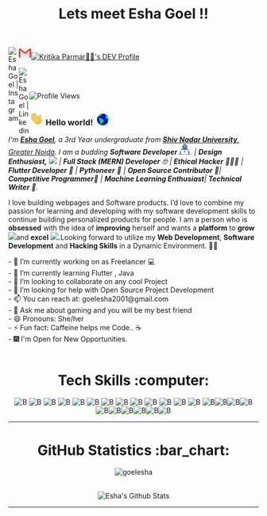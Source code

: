 <h1 align="center"> Lets meet Esha Goel !! </h1> &nbsp;
<!--<a href="https://www.linkedin.com/in/avinashkranjan"><img src="https://github.com/avinashkranjan/avinashkranjan/blob/master/logos/linkedin.png" width="40" /></a>
<a href="https://github.com/avinashkranjan"><img src="https://github.com/avinashkranjan/avinashkranjan/blob/master/logos/github-logo.png" width="40" /></a>
<a href="https://www.facebook.com/avinashranjan.1020/"><img src="https://github.com/avinashkranjan/avinashkranjan/blob/master/logos/facebook.png" width="40" /></a>
<a href="https://twitter.com/iavinashranjan"><img src="https://github.com/avinashkranjan/avinashkranjan/blob/master/logos/twitter.png" width="40" /></a>
<a href="https://www.instagram.com/avinashkranjan7"><img src="https://github.com/avinashkranjan/avinashkranjan/blob/master/logos/instagram.png" width="40" /></a>-->

<a href="mailto:goelesha2001@gmail.com"><img src="https://github.com/goelesha/goelesha/blob/main/Assets/Gmail.svg" alt="Esha Goel's👩‍💻 Gmail id" height="25" width="25"></a><a href="https://dev.to/kritikaparmar5"><img src="https://d2fltix0v2e0sb.cloudfront.net/dev-badge.svg" alt="Kritika Parmar👩‍💻's DEV Profile" height="25" width="25"></a><a href="https://www.instagram.com/goelesha001/"><img align="left" alt="Esha Goel | Instagram" width="21px" src="https://image.flaticon.com/icons/svg/733/733558.svg" />
</a>
<!--<a href="https://www.facebook.com/prathamesh.sadake">
  <img align="left" alt="PrathmeshSadake | Facebook" width="21px" src="https://image.flaticon.com/icons/svg/733/733547.svg" />
</a>-->
<a href="https://www.linkedin.com/in/esha-goel-336791185/">
  <img align="left" alt="Esha Goel | Linkedin" width="21px" src="https://image.flaticon.com/icons/svg/124/124011.svg" />
</a>

</br>
</br>

![Profile Views](https://komarev.com/ghpvc/?username=goelesha)
### <img src="https://github.com/goelesha/goelesha/blob/main/Assets/Hi.gif" width="29px"> **Hello world!** &nbsp;<img src="https://github.com/goelesha/goelesha/blob/main/Assets/Earth.gif" width="24px">
<p>
  <em>
    I'm <b><a href="https://github.com/goelesha">Esha Goel</b></a>, a 3rd Year undergraduate from <a href="https://snu.edu.in/home"> <b>Shiv Nadar University</b>, Greater Noida</a>. I am a budding <b>Software Developer</b><img src="https://github.com/goelesha/goelesha/blob/main/Assets/Developer.gif" width="30px"> | <b>Design Enthusiast,</b>&nbsp;<img src="https://github.com/TheDudeThatCode/TheDudeThatCode/blob/master/Assets/Designer.gif" width="36px"> | <b> Full Stack (MERN) Developer</b>  🤓 | <b>Ethical Hacker</b> 👨🏻‍💻 | <b>Flutter Developer</b> 🧐 | <b>Pythoneer</b> 🐍 | <b>Open Source Contributor</b> 📝| <b>Competitive Programmer</b>🤠 | <b>Machine Learning Enthusiast</b>| <b>Technical Writer</b> 🥳. 
  </em>  
</p>
<p>
I love building webpages and Software products. I’d love to combine my passion for learning and developing with my software development skills to continue building personalized products for people. I am a person who is <b>obsessed</b> with the idea of <b>improving</b> herself and wants a <b>platform</b> to <b>grow</b> <img src="https://github.com/TheDudeThatCode/TheDudeThatCode/blob/master/Assets/Rocket.gif" width="18px">and <b>excel</b> <img src="https://github.com/TheDudeThatCode/TheDudeThatCode/blob/master/Assets/Medal.gif" width="20px">.Looking forward to utilize my <b>Web Development</b>, <b>Software Development</b> and <b>Hacking Skills</b> in a Dynamic Environment. 🧑🏻
</p>
<!--
- 🎪 [Visual Portfolio](https://sourcerer.io/avinashkranjan)🌐
- 🚩 [Website](https://avinashkranjan.github.io/)-->
- 🔭 I’m currently working on as Freelancer 💻<br>
- 🌱 I’m currently learning Flutter , Java<br>
- 👯 I’m looking to collaborate on any cool Project<br>
- 🤔 I’m looking for help with Open Source Project Development <br>
- 📫 You can reach at: goelesha2001@gmail.com <br>
- 💬 Ask me about gaming and you will be my best friend<br>
- 😄 Pronouns: She/her<br>
- ⚡ Fun fact: Caffeine helps me Code.. ☕<br>
- 🎆 I'm Open for New Opportunities.<br><br>

<div align="center">
  <h1>Tech Skills :computer: </h1>

![B](https://icongr.am/devicon/c-original.svg?size=55&color=563d7c) ![B](https://icongr.am/devicon/cplusplus-original.svg?size=55&color=563d7c) ![B](https://icongr.am/devicon/html5-original.svg?size=55&color=563d7c) ![B](https://icongr.am/devicon/css3-original.svg?size=55&color=563d7c) ![B](https://icongr.am/devicon/bootstrap-plain.svg?size=55&color=563d7c) ![B](https://icongr.am/devicon/javascript-original.svg?size=55&color=563d7c) ![B](https://icongr.am/devicon/yarn-original.svg?size=55&color=563d7c) ![B](https://icongr.am/devicon/git-original.svg?size=55&color=563d7c) ![B](https://icongr.am/devicon/react-original.svg?size=55&color=563d7c) ![B](https://icongr.am/octicons/mark-github.svg?size=55&color=949494) ![B](https://icongr.am/devicon/heroku-original.svg?size=55&color=563d7c) ![B](https://icongr.am/devicon/nodejs-original.svg?size=55&color=563d7c) ![B](https://icongr.am/devicon/python-original.svg?size=55&color=563d7c) ![B](https://icongr.am/devicon/mongodb-original.svg?size=55&color=563d7c)![B](https://icongr.am/devicon/atom-original.svg?size=55&color=563d7c)![B](https://icongr.am/devicon/babel-original.svg?size=55&color=563d7c)![B](https://icongr.am/devicon/amazonwebservices-original.svg?size=55&color=563d7c)![B](https://icongr.am/devicon/npm-original-wordmark.svg?size=55&color=563d7c)![B](https://icongr.am/devicon/sass-original.svg?size=55&color=563d7c)![B](https://icongr.am/devicon/visualstudio-plain.svg?size=55&color=563d7c)![B](https://icongr.am/devicon/express-original-wordmark.svg?size=55&color=563d7c)![B](https://icongr.am/devicon/java-original-wordmark.svg??size=55&color=563d7c)![B](https://icongr.am/devicon/trello-plain-wordmark.svg?size=55&color=563d7c)
<!-- ![B](https://icongr.am/devicon/android-original.svg?size=55&color=563d7c)-->

</div>

<hr>

<div align="center">
  <h1>GitHub Statistics :bar_chart: </h1>

<img src="https://komarev.com/ghpvc/?username=goelesha" alt="goelesha" />
<br><br>

![Esha's Github Stats](https://github-readme-stats.vercel.app/api?username=goelesha&show_icons=true&theme=algolia) 
<!--[![Esha's github activity graph](https://activity-graph.herokuapp.com/graph?username=goelesha&theme=react-dark)](https://github.com/goelesha)
[![Top Langs](https://github-readme-stats.vercel.app/api/top-langs/?username=goelesha&layout=compact)](https://github.com/goelesha)
![Esha's GitHub Streak](https://github-readme-streak-stats.herokuapp.com/?user=goelesha)--> 

<hr>
</div>
<!--
<h1>Connect With Me :inbox_tray: </h1>

[![Linkedin](https://img.shields.io/badge/LinkedIn-0077B5?style=for-the-badge&logo=linkedin&logoColor=white)](https://www.linkedin.com/in/pranav-mendiratta) [![Medium](https://img.shields.io/badge/Medium-12100E?style=for-the-badge&logo=medium&logoColor=white)](https://medium.com/@pranav016) [![Stack-Overflow](https://img.shields.io/badge/Stack_Overflow-FE7A16?style=for-the-badge&logo=stack-overflow&logoColor=white)](https://stackoverflow.com/users/13422979/pranav-m7?tab=profile) [![Discord](https://img.shields.io/badge/Discord-7289DA?style=for-the-badge&logo=discord&logoColor=white)](https://discord.com/channels/@Pranav#8006) [![Dev-to](https://img.shields.io/badge/dev.to-0A0A0A?style=for-the-badge&logo=dev.to&logoColor=white)](https://dev.to/pranav016) [![Twitter](https://img.shields.io/badge/Twitter-1DA1F2?style=for-the-badge&logo=twitter&logoColor=white)](https://twitter.com/Pranav046)

### Trending Repositories 📖

<a href="https://github.com/avinashkranjan/Malware-with-Backdoor-and-Keylogger">
  <img align="left" src="https://github-readme-stats.vercel.app/api/pin/?username=avinashkranjan&repo=Malware-with-Backdoor-and-Keylogger" />
</a>
<a href="https://github.com/avinashkranjan/Python-Scripts">
  <img align="left" src="https://github-readme-stats.vercel.app/api/pin/?username=avinashkranjan&repo=Amazing-Python-Scripts" />
</a>
<a href="https://github.com/avinashkranjan/Friday">
  <img align="left" src="https://github-readme-stats.vercel.app/api/pin/?username=avinashkranjan&repo=Friday" />
</a>
<a href="https://github.com/avinashkranjan/lifeMEDeasy">
  <img align="left" src="https://github-readme-stats.vercel.app/api/pin/?username=avinashkranjan&repo=lifeMEDeasy" />
</a>
-->
